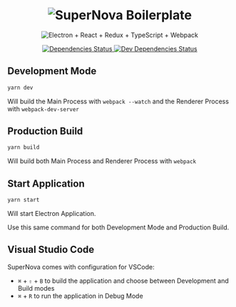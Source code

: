 <h1 align="center">
  <img alt="SuperNova Boilerplate"
    src="https://rawgithub.com/Black-Monolith/SuperNova/master/logo.svg">
</h1>

<p align="center">
  <img alt="Electron + React + Redux + TypeScript + Webpack"
    src="https://rawgithub.com/Black-Monolith/SuperNova/master/icons.svg">
</p>

<p align="center">
  <a href="https://david-dm.org/black-monolith/LightCycle">
    <img alt="Dependencies Status"
      src="https://img.shields.io/david/black-monolith/supernova.svg?style=flat-square">
  </a>
  <a href="https://david-dm.org/black-monolith/LightCycle?type=dev">
    <img alt="Dev Dependencies Status"
      src="https://img.shields.io/david/dev/black-monolith/supernova.svg?style=flat-square">
  </a>
</p>

Development Mode
----------------

```sh
yarn dev
```

Will build the Main Process with `webpack --watch` and the Renderer Process with `webpack-dev-server`


Production Build
----------------

```sh
yarn build
```

Will build both Main Process and Renderer Process with `webpack`


Start Application
-----------------

```sh
yarn start
```

Will start Electron Application.

Use this same command for both Development Mode and Production Build.


Visual Studio Code
------------------

SuperNova comes with configuration for VSCode:

- `⌘` + `⇧` + `B` to build the application and choose between Development and Build modes
- `⌘` + `R` to run the application in Debug Mode
